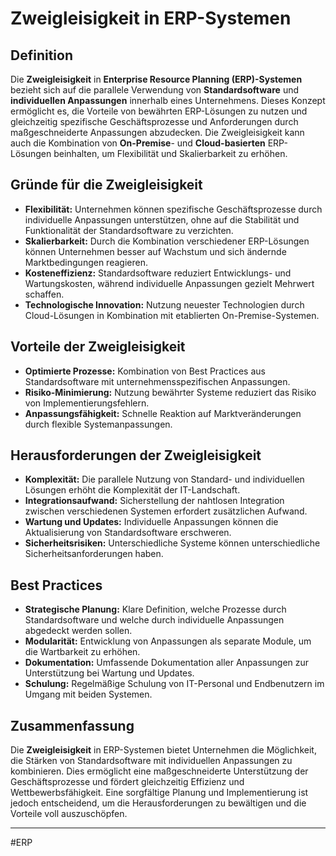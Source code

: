 # Zweigleisigkeit in ERP-Systemen

## Definition

Die **Zweigleisigkeit** in **Enterprise Resource Planning (ERP)-Systemen** bezieht sich auf die parallele Verwendung von **Standardsoftware** und **individuellen Anpassungen** innerhalb eines Unternehmens. Dieses Konzept ermöglicht es, die Vorteile von bewährten ERP-Lösungen zu nutzen und gleichzeitig spezifische Geschäftsprozesse und Anforderungen durch maßgeschneiderte Anpassungen abzudecken. Die Zweigleisigkeit kann auch die Kombination von **On-Premise**- und **Cloud-basierten** ERP-Lösungen beinhalten, um Flexibilität und Skalierbarkeit zu erhöhen.

## Gründe für die Zweigleisigkeit

- **Flexibilität:** Unternehmen können spezifische Geschäftsprozesse durch individuelle Anpassungen unterstützen, ohne auf die Stabilität und Funktionalität der Standardsoftware zu verzichten.
- **Skalierbarkeit:** Durch die Kombination verschiedener ERP-Lösungen können Unternehmen besser auf Wachstum und sich ändernde Marktbedingungen reagieren.
- **Kosteneffizienz:** Standardsoftware reduziert Entwicklungs- und Wartungskosten, während individuelle Anpassungen gezielt Mehrwert schaffen.
- **Technologische Innovation:** Nutzung neuester Technologien durch Cloud-Lösungen in Kombination mit etablierten On-Premise-Systemen.

## Vorteile der Zweigleisigkeit

- **Optimierte Prozesse:** Kombination von Best Practices aus Standardsoftware mit unternehmensspezifischen Anpassungen.
- **Risiko-Minimierung:** Nutzung bewährter Systeme reduziert das Risiko von Implementierungsfehlern.
- **Anpassungsfähigkeit:** Schnelle Reaktion auf Marktveränderungen durch flexible Systemanpassungen.

## Herausforderungen der Zweigleisigkeit

- **Komplexität:** Die parallele Nutzung von Standard- und individuellen Lösungen erhöht die Komplexität der IT-Landschaft.
- **Integrationsaufwand:** Sicherstellung der nahtlosen Integration zwischen verschiedenen Systemen erfordert zusätzlichen Aufwand.
- **Wartung und Updates:** Individuelle Anpassungen können die Aktualisierung von Standardsoftware erschweren.
- **Sicherheitsrisiken:** Unterschiedliche Systeme können unterschiedliche Sicherheitsanforderungen haben.

## Best Practices

- **Strategische Planung:** Klare Definition, welche Prozesse durch Standardsoftware und welche durch individuelle Anpassungen abgedeckt werden sollen.
- **Modularität:** Entwicklung von Anpassungen als separate Module, um die Wartbarkeit zu erhöhen.
- **Dokumentation:** Umfassende Dokumentation aller Anpassungen zur Unterstützung bei Wartung und Updates.
- **Schulung:** Regelmäßige Schulung von IT-Personal und Endbenutzern im Umgang mit beiden Systemen.

## Zusammenfassung

Die **Zweigleisigkeit** in ERP-Systemen bietet Unternehmen die Möglichkeit, die Stärken von Standardsoftware mit individuellen Anpassungen zu kombinieren. Dies ermöglicht eine maßgeschneiderte Unterstützung der Geschäftsprozesse und fördert gleichzeitig Effizienz und Wettbewerbsfähigkeit. Eine sorgfältige Planung und Implementierung ist jedoch entscheidend, um die Herausforderungen zu bewältigen und die Vorteile voll auszuschöpfen.

---

#ERP

